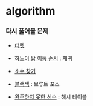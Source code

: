 # algorithm

### 다시 풀어볼 문제

- [터렛](https://www.acmicpc.net/problem/1002)

- [하노이 탑 이동 순서](https://www.acmicpc.net/problem/11729) : 재귀

- [소수 찾기](https://www.acmicpc.net/problem/1929)

- [블랙잭](https://www.acmicpc.net/problem/2798) : 브루트 포스

- [완주하지 못한 선수](https://programmers.co.kr/learn/courses/30/lessons/42576) : 해시 테이블
